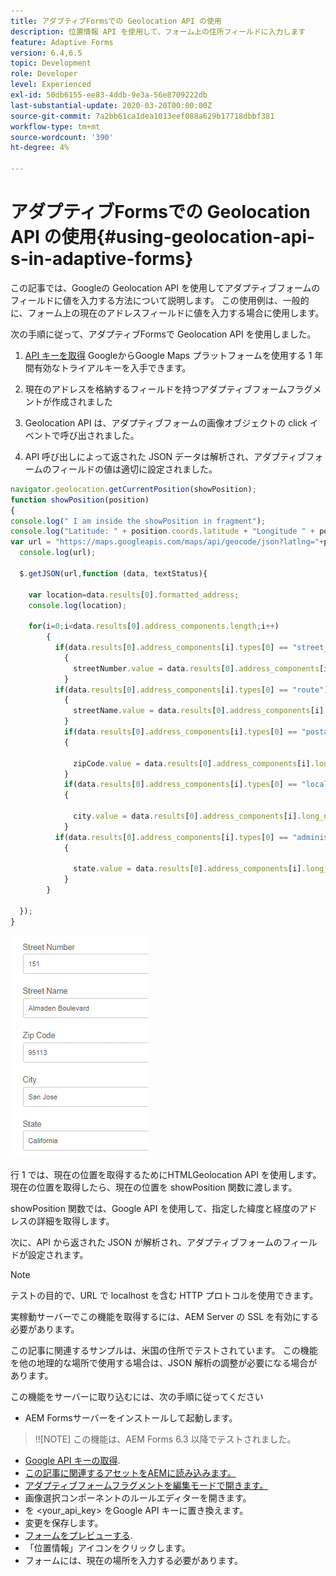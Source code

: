 ```yaml
---
title: アダプティブFormsでの Geolocation API の使用
description: 位置情報 API を使用して、フォーム上の住所フィールドに入力します
feature: Adaptive Forms
version: 6.4,6.5
topic: Development
role: Developer
level: Experienced
exl-id: 50db6155-ee83-4ddb-9e3a-56e8709222db
last-substantial-update: 2020-03-20T00:00:00Z
source-git-commit: 7a2bb61ca1dea1013eef088a629b17718dbbf381
workflow-type: tm+mt
source-wordcount: '390'
ht-degree: 4%

---
```


# アダプティブFormsでの Geolocation API の使用{#using-geolocation-api-s-in-adaptive-forms}

この記事では、Googleの Geolocation API を使用してアダプティブフォームのフィールドに値を入力する方法について説明します。 この使用例は、一般的に、フォーム上の現在のアドレスフィールドに値を入力する場合に使用します。

次の手順に従って、アダプティブFormsで Geolocation API を使用しました。

1. [API キーを取得](https://developers.google.com/maps/documentation/javascript/get-api-key) GoogleからGoogle Maps プラットフォームを使用する 1 年間有効なトライアルキーを入手できます。

1. 現在のアドレスを格納するフィールドを持つアダプティブフォームフラグメントが作成されました

1. Geolocation API は、アダプティブフォームの画像オブジェクトの click イベントで呼び出されました。

1. API 呼び出しによって返された JSON データは解析され、アダプティブフォームのフィールドの値は適切に設定されました。

```javascript
navigator.geolocation.getCurrentPosition(showPosition);
function showPosition(position) 
{
console.log(" I am inside the showPosition in fragment");
console.log("Latitude: " + position.coords.latitude + "Longitude " + position.coords.longitude);
var url = "https://maps.googleapis.com/maps/api/geocode/json?latlng="+position.coords.latitude+","+position.coords.longitude+"&key=<your_api_key>";
  console.log(url);
  
  $.getJSON(url,function (data, textStatus){
    
    var location=data.results[0].formatted_address;
    console.log(location);
    
    for(i=0;i<data.results[0].address_components.length;i++)
        {
          if(data.results[0].address_components[i].types[0] == "street_number")
            {
              streetNumber.value = data.results[0].address_components[i].long_name;
            }
          if(data.results[0].address_components[i].types[0] == "route")
            {
              streetName.value = data.results[0].address_components[i].long_name;
            }
            if(data.results[0].address_components[i].types[0] == "postal_code")
            {
              
              zipCode.value = data.results[0].address_components[i].long_name;
            }
            if(data.results[0].address_components[i].types[0] == "locality")
            {
              
              city.value = data.results[0].address_components[i].long_name;
            }
          if(data.results[0].address_components[i].types[0] == "administrative_area_level_1")
            {
              
              state.value = data.results[0].address_components[i].long_name;
            }
        }
    
  });
}
```

![ジオアクション API で入力されるフィールド](assets/capture-4.gif)

行 1 では、現在の位置を取得するためにHTMLGeolocation API を使用します。 現在の位置を取得したら、現在の位置を showPosition 関数に渡します。

showPosition 関数では、Google API を使用して、指定した緯度と経度のアドレスの詳細を取得します。

次に、API から返された JSON が解析され、アダプティブフォームのフィールドが設定されます。

>[!NOTE]
>
>テストの目的で、URL で localhost を含む HTTP プロトコルを使用できます。
>
>実稼動サーバーでこの機能を取得するには、AEM Server の SSL を有効にする必要があります。
>
>この記事に関連するサンプルは、米国の住所でテストされています。 この機能を他の地理的な場所で使用する場合は、JSON 解析の調整が必要になる場合があります。

この機能をサーバーに取り込むには、次の手順に従ってください

* AEM Formsサーバーをインストールして起動します。

>!![NOTE] この機能は、AEM Forms 6.3 以降でテストされました。
* [Google API キーの取得](https://developers.google.com/maps/documentation/javascript/get-api-key).
* [この記事に関連するアセットをAEMに読み込みます。](assets/geolocationapi.zip)
* [アダプティブフォームフラグメントを編集モードで開きます。](http://localhost:4502/editor.html/content/forms/af/currentaddressfragment.html)
* 画像選択コンポーネントのルールエディターを開きます。
* を &lt;your_api_key> をGoogle API キーに置き換えます。
* 変更を保存します。
* [フォームをプレビューする](http://localhost:4502/content/dam/formsanddocuments/currentaddressfragment/jcr:content?wcmmode=disabled).
* 「位置情報」アイコンをクリックします。
* フォームには、現在の場所を入力する必要があります。
